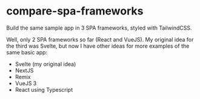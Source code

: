 # compare-spa-frameworks
Build the same sample app in 3 SPA frameworks, styled with TailwindCSS.

Well, only 2 SPA frameworks so far (React and VueJS). My original idea for the third was Svelte, but now I have other ideas for more examples of the same basic app:
- Svelte (my original idea)
- NextJS
- Remix
- VueJS 3
- React using Typescript
